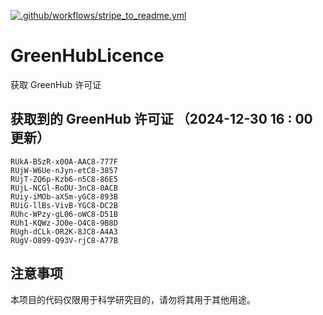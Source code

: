 [![.github/workflows/stripe_to_readme.yml](https://github.com/zjx-kimi/GreenHubLicence/actions/workflows/stripe_to_readme.yml/badge.svg)](https://github.com/zjx-kimi/GreenHubLicence/actions/workflows/stripe_to_readme.yml)
# GreenHubLicence
获取 GreenHub 许可证
## 获取到的 GreenHub 许可证 （2024-12-30 16 : 00 更新）
```
RUkA-B5zR-x0OA-AAC8-777F
RUjW-W6Ue-nJyn-etC8-3857
RUjT-ZQ6p-Kzb6-n5C8-86E5
RUjL-NCGl-RoDU-3nC8-0ACB
RUiy-iMOb-aX5m-yGC8-893B
RUiG-llBs-VivB-YGC8-DC2B
RUhc-WPzy-gL06-oWC8-D51B
RUh1-KQWz-JO0e-O4C8-9B8D
RUgh-dCLk-OR2K-8JC8-A4A3
RUgV-O899-Q93V-rjC8-A77B
```

## 注意事项

本项目的代码仅限用于科学研究目的，请勿将其用于其他用途。

